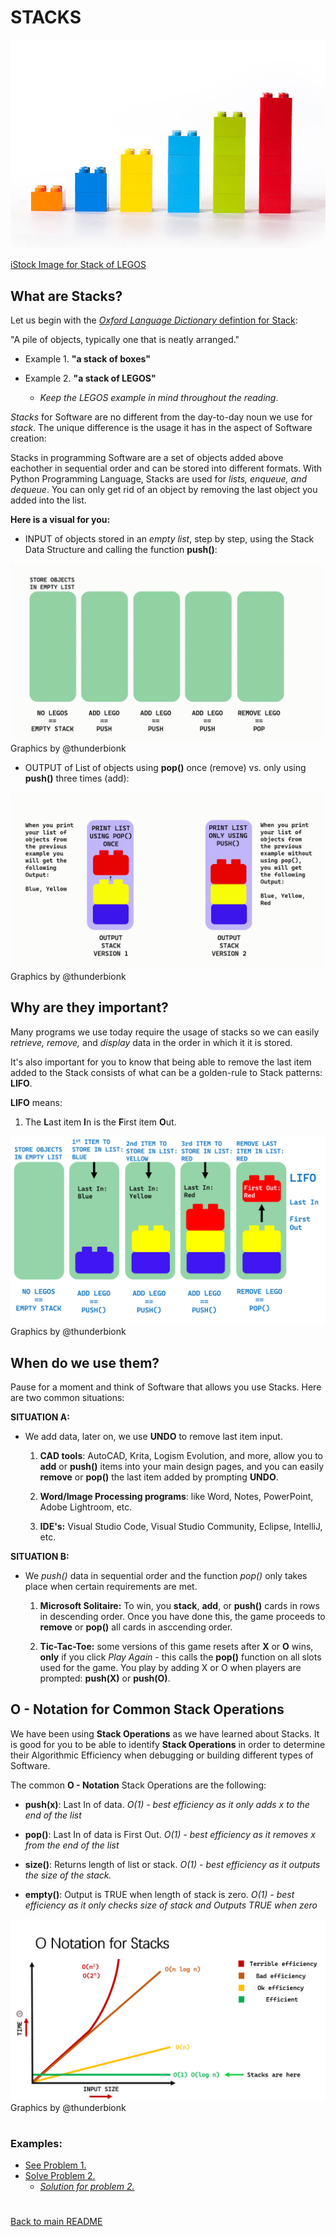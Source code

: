 # STACKS
![MENU](../IMAGES/STACK/lego_stack.jpg)

<h9>[iStock Image for Stack of LEGOS](https://www.istockphoto.com/photo/chart-from-lego-gm458114131-19528858)</h9>


<h2>What are Stacks?</h2>

Let us begin with the [*Oxford Language Dictionary* defintion for Stack](https://www.google.com/search?q=stack+definition&rlz=1C1JZAP_esUS929US929&oq=stack+definition&aqs=chrome..69i57j0i20i263i512j0i512l7j0i20i263i512.2875j1j4&sourceid=chrome&ie=UTF-8): 

"A pile of objects, typically one that is neatly arranged."

- Example 1.
**"a stack of boxes"**

- Example 2.
**"a stack of LEGOS"**
    - *Keep the LEGOS example in mind throughout the reading*.


 *Stacks* for Software are no different from the day-to-day noun we use for *stack*. The unique difference is the usage it has in the aspect of Software creation:

 Stacks in programming Software are a set of objects added above eachother in sequential order and can be stored into different formats. With Python Programming Language, Stacks are used for *lists, enqueue, and dequeue*. You can only get rid of an object by removing the last object you added into the list. 

 **Here is a visual for you:**

 - INPUT of objects stored in an *empty list*, step by step, using the Stack Data Structure and calling the function **push()**:

![Stack Input](../IMAGES/STACK/Stacks-Input.gif)
<h9> Graphics by @thunderbionk </h9>


 
 - OUTPUT of List of objects using **pop()** once (remove) vs. only using **push()** three times (add):

 
![Stack Output](../IMAGES/STACK/Stacks-Output.gif)
<h9> Graphics by @thunderbionk </h9>


<h2>Why are they important?</h2>

Many programs we use today require the usage of stacks so we can easily *retrieve, remove,* and *display* data in the order in which it it is stored.

It's also important for you to know that being able to remove the last item added to the Stack consists of what can be a golden-rule to Stack patterns: **LIFO**.

**LIFO** means:
1. The **L**ast item **I**n is the **F**irst item **O**ut.

![LIFO](../IMAGES/STACK/LIFO.png)
<h9> Graphics by @thunderbionk </h9>


<h2>When do we use them?</h2>

Pause for a moment and think of Software that allows you use Stacks. Here are two common situations:

**SITUATION A:**
-  We add data, later on, we use **UNDO** to remove last item input.

    1. **CAD tools**: AutoCAD, Krita, Logism Evolution, and more, allow you to **add** or **push()** items into your main design pages, and you can easily **remove** or **pop()** the last item added by prompting  **UNDO**. 
    2. **Word/Image Processing programs**: like Word, Notes, PowerPoint, Adobe Lightroom, etc.

    3. **IDE's:** Visual Studio Code, Visual Studio Community, Eclipse, IntelliJ, etc.
    

**SITUATION B:**

- We *push()* data in sequential order and the function *pop()* only takes place when certain requirements are met.
    1. **Microsoft Solitaire:** To win, you **stack**, **add**, or **push()** cards in rows in descending order. Once you have done this, the game proceeds to **remove** or **pop()** all cards in asccending  order.

    2. **Tic-Tac-Toe:** some versions of this game resets after **X** or **O** wins, **only** if you click *Play Again* - this calls the **pop()** function on all slots used for the game. You play by adding X or O when players are prompted: **push(X)** or **push(O)**.


<h2> O - Notation for Common Stack Operations </h2>

We have been using **Stack Operations** as we have learned about Stacks. It is good for you to be able to identify **Stack Operations** in order to determine their Algorithmic Efficiency when debugging or building different types of Software. 

The common **O - Notation** Stack Operations are the following:

- **push(x)**: Last In of data. *O(1) - best efficiency as it only adds x to the end of the list*
    
- **pop()**: Last In of data is First Out. *O(1) - best efficiency as it removes x from the end of the list*
    
- **size()**: Returns length of list or stack. *O(1) - best efficiency as it outputs the size of the stack.*
    
- **empty()**: Output is TRUE when length of stack is zero. *O(1) - best efficiency as it only checks size of stack and Outputs TRUE when zero*
    
![O_notation Stacks](/IMAGES/STACK/O_notation.png)
<h9> Graphics by @thunderbionk </h9>


# <h3> Examples:</h3>

- [See Problem 1.](2.STACK_PROBLEM_1.py)
- [Solve Problem 2.](3.STACK_PROBLEM_2.py)
    - [*Solution for problem 2.*](4.SOLUTION_PROBLEM_2.py)

#
[Back to main README](../README.md)

